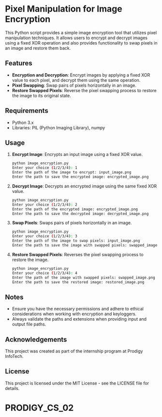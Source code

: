 # Pixel Manipulation for Image Encryption

This Python script provides a simple image encryption tool that utilizes pixel manipulation techniques. It allows users to encrypt and decrypt images using a fixed XOR operation and also provides functionality to swap pixels in an image and restore them back.

## Features

- **Encryption and Decryption**: Encrypt images by applying a fixed XOR value to each pixel, and decrypt them using the same operation.
- **Pixel Swapping**: Swap pairs of pixels horizontally in an image.
- **Restore Swapped Pixels**: Reverse the pixel swapping process to restore the image to its original state.

## Requirements

- Python 3.x
- Libraries: PIL (Python Imaging Library), numpy

## Usage

1. **Encrypt Image**: Encrypts an input image using a fixed XOR value.

   ```bash
   python image_encryption.py
   Enter your choice (1/2/3/4): 1
   Enter the path of the image to encrypt: input_image.png
   Enter the path to save the encrypted image: encrypted_image.png
   ```

2. **Decrypt Image**: Decrypts an encrypted image using the same fixed XOR value.

   ```bash
   python image_encryption.py
   Enter your choice (1/2/3/4): 2
   Enter the path of the encrypted image: encrypted_image.png
   Enter the path to save the decrypted image: decrypted_image.png
   ```

3. **Swap Pixels**: Swaps pairs of pixels horizontally in an image.

   ```bash
   python image_encryption.py
   Enter your choice (1/2/3/4): 3
   Enter the path of the image to swap pixels: input_image.png
   Enter the path to save the image with swapped pixels: swapped_image.png
   ```

4. **Restore Swapped Pixels**: Reverses the pixel swapping process to restore the image.

   ```bash
   python image_encryption.py
   Enter your choice (1/2/3/4): 4
   Enter the path of the image with swapped pixels: swapped_image.png
   Enter the path to save the restored image: restored_image.png
   ```

## Notes

- Ensure you have the necessary permissions and adhere to ethical considerations when working with encryption and keyloggers.
- Always validate the paths and extensions when providing input and output file paths.

## Acknowledgements

This project was created as part of the internship program at Prodigy InfoTech.

## License

This project is licensed under the MIT License - see the LICENSE file for details.

# PRODIGY_CS_02
